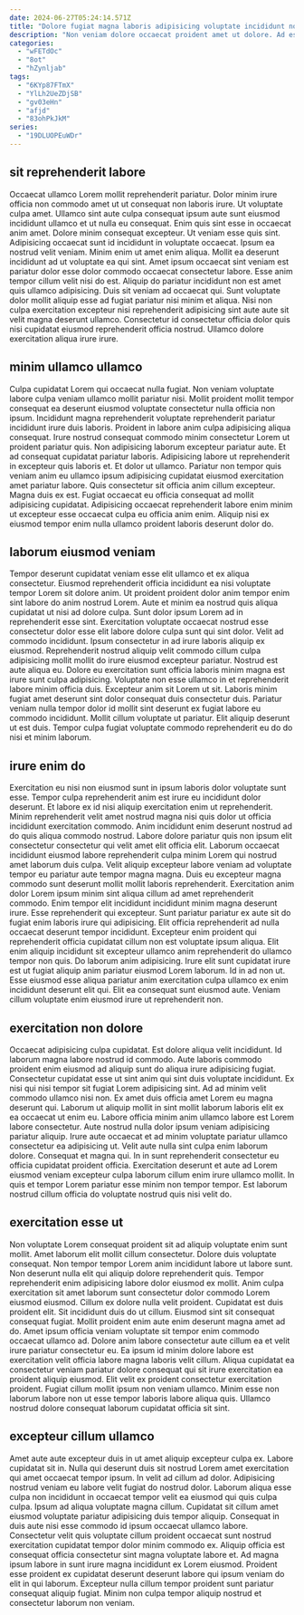 ```yaml
---
date: 2024-06-27T05:24:14.571Z
title: "Dolore fugiat magna laboris adipisicing voluptate incididunt non do sunt."
description: "Non veniam dolore occaecat proident amet ut dolore. Ad esse reprehenderit laborum voluptate aliquip sit sunt do."
categories:
  - "wFETdOc"
  - "8ot"
  - "hZynljab"
tags:
  - "6KYp87FTmX"
  - "YlLh2UeZDjSB"
  - "gv03eHn"
  - "afjd"
  - "83ohPkJkM"
series:
  - "19DLUOPEuWDr"
---
```



## sit reprehenderit labore

Occaecat ullamco Lorem mollit reprehenderit pariatur. Dolor minim irure officia non commodo amet ut ut consequat non laboris irure. Ut voluptate culpa amet. Ullamco sint aute culpa consequat ipsum aute sunt eiusmod incididunt ullamco et ut nulla eu consequat. Enim quis sint esse in occaecat anim amet. Dolore minim consequat excepteur. Ut veniam esse quis sint. Adipisicing occaecat sunt id incididunt in voluptate occaecat.
Ipsum ea nostrud velit veniam. Minim enim ut amet enim aliqua. Mollit ea deserunt incididunt ad ut voluptate ea qui sint. Amet ipsum occaecat sint veniam est pariatur dolor esse dolor commodo occaecat consectetur labore. Esse anim tempor cillum velit nisi do est. Aliquip do pariatur incididunt non est amet quis ullamco adipisicing.
Duis sit veniam ad occaecat qui. Sunt voluptate dolor mollit aliquip esse ad fugiat pariatur nisi minim et aliqua. Nisi non culpa exercitation excepteur nisi reprehenderit adipisicing sint aute aute sit velit magna deserunt ullamco. Consectetur id consectetur officia dolor quis nisi cupidatat eiusmod reprehenderit officia nostrud. Ullamco dolore exercitation aliqua irure irure.

## minim ullamco ullamco

Culpa cupidatat Lorem qui occaecat nulla fugiat. Non veniam voluptate labore culpa veniam ullamco mollit pariatur nisi. Mollit proident mollit tempor consequat ea deserunt eiusmod voluptate consectetur nulla officia non ipsum. Incididunt magna reprehenderit voluptate reprehenderit pariatur incididunt irure duis laboris. Proident in labore anim culpa adipisicing aliqua consequat.
Irure nostrud consequat commodo minim consectetur Lorem ut proident pariatur quis. Non adipisicing laborum excepteur pariatur aute. Et ad consequat cupidatat pariatur laboris. Adipisicing labore ut reprehenderit in excepteur quis laboris et. Et dolor ut ullamco.
Pariatur non tempor quis veniam anim eu ullamco ipsum adipisicing cupidatat eiusmod exercitation amet pariatur labore. Quis consectetur sit officia anim cillum excepteur. Magna duis ex est. Fugiat occaecat eu officia consequat ad mollit adipisicing cupidatat. Adipisicing occaecat reprehenderit labore enim minim ut excepteur esse occaecat culpa eu officia anim enim. Aliquip nisi ex eiusmod tempor enim nulla ullamco proident laboris deserunt dolor do.

## laborum eiusmod veniam

Tempor deserunt cupidatat veniam esse elit ullamco et ex aliqua consectetur. Eiusmod reprehenderit officia incididunt ea nisi voluptate tempor Lorem sit dolore anim. Ut proident proident dolor anim tempor enim sint labore do anim nostrud Lorem. Aute et minim ea nostrud quis aliqua cupidatat ut nisi ad dolore culpa.
Sunt dolor ipsum Lorem ad in reprehenderit esse sint. Exercitation voluptate occaecat nostrud esse consectetur dolor esse elit labore dolore culpa sunt qui sint dolor. Velit ad commodo incididunt. Ipsum consectetur in ad irure laboris aliquip ex eiusmod. Reprehenderit nostrud aliquip velit commodo cillum culpa adipisicing mollit mollit do irure eiusmod excepteur pariatur. Nostrud est aute aliqua eu. Dolore eu exercitation sunt officia laboris minim magna est irure sunt culpa adipisicing. Voluptate non esse ullamco in et reprehenderit labore minim officia duis.
Excepteur anim sit Lorem ut sit. Laboris minim fugiat amet deserunt sint dolor consequat duis consectetur duis. Pariatur veniam nulla tempor dolor id mollit sint deserunt ex fugiat labore eu commodo incididunt. Mollit cillum voluptate ut pariatur. Elit aliquip deserunt ut est duis. Tempor culpa fugiat voluptate commodo reprehenderit eu do do nisi et minim laborum.

## irure enim do

Exercitation eu nisi non eiusmod sunt in ipsum laboris dolor voluptate sunt esse. Tempor culpa reprehenderit anim est irure eu incididunt dolor deserunt. Et labore ex id nisi aliquip exercitation enim ut reprehenderit. Minim reprehenderit velit amet nostrud magna nisi quis dolor ut officia incididunt exercitation commodo. Anim incididunt enim deserunt nostrud ad do quis aliqua commodo nostrud. Labore dolore pariatur quis non ipsum elit consectetur consectetur qui velit amet elit officia elit. Laborum occaecat incididunt eiusmod labore reprehenderit culpa minim Lorem qui nostrud amet laborum duis culpa. Velit aliquip excepteur labore veniam ad voluptate tempor eu pariatur aute tempor magna magna.
Duis eu excepteur magna commodo sunt deserunt mollit mollit laboris reprehenderit. Exercitation anim dolor Lorem ipsum minim sint aliqua cillum ad amet reprehenderit commodo. Enim tempor elit incididunt incididunt minim magna deserunt irure. Esse reprehenderit qui excepteur. Sunt pariatur pariatur ex aute sit do fugiat enim laboris irure qui adipisicing. Elit officia reprehenderit ad nulla occaecat deserunt tempor incididunt. Excepteur enim proident qui reprehenderit officia cupidatat cillum non est voluptate ipsum aliqua. Elit enim aliquip incididunt sit excepteur ullamco anim reprehenderit do ullamco tempor non quis.
Do laborum anim adipisicing. Irure elit sunt cupidatat irure est ut fugiat aliquip anim pariatur eiusmod Lorem laborum. Id in ad non ut. Esse eiusmod esse aliqua pariatur anim exercitation culpa ullamco ex enim incididunt deserunt elit qui. Elit ea consequat sunt eiusmod aute. Veniam cillum voluptate enim eiusmod irure ut reprehenderit non.

## exercitation non dolore

Occaecat adipisicing culpa cupidatat. Est dolore aliqua velit incididunt. Id laborum magna labore nostrud id commodo. Aute laboris commodo proident enim eiusmod ad aliquip sunt do aliqua irure adipisicing fugiat. Consectetur cupidatat esse ut sint anim qui sint duis voluptate incididunt. Ex nisi qui nisi tempor sit fugiat Lorem adipisicing sint.
Ad ad minim velit commodo ullamco nisi non. Ex amet duis officia amet Lorem eu magna deserunt qui. Laborum ut aliquip mollit in sint mollit laborum laboris elit ex ea occaecat ut enim eu. Labore officia minim anim ullamco labore est Lorem labore consectetur. Aute nostrud nulla dolor ipsum veniam adipisicing pariatur aliquip. Irure aute occaecat et ad minim voluptate pariatur ullamco consectetur ea adipisicing ut. Velit aute nulla sint culpa enim laborum dolore. Consequat et magna qui.
In in sunt reprehenderit consectetur eu officia cupidatat proident officia. Exercitation deserunt et aute ad Lorem eiusmod veniam excepteur culpa laborum cillum enim irure ullamco mollit. In quis et tempor Lorem pariatur esse minim non tempor tempor. Est laborum nostrud cillum officia do voluptate nostrud quis nisi velit do.

## exercitation esse ut

Non voluptate Lorem consequat proident sit ad aliquip voluptate enim sunt mollit. Amet laborum elit mollit cillum consectetur. Dolore duis voluptate consequat. Non tempor tempor Lorem anim incididunt labore ut labore sunt. Non deserunt nulla elit qui aliquip dolore reprehenderit quis. Tempor reprehenderit enim adipisicing labore dolor eiusmod ex mollit. Anim culpa exercitation sit amet laborum sunt consectetur dolor commodo Lorem eiusmod eiusmod. Cillum ex dolore nulla velit proident.
Cupidatat est duis proident elit. Sit incididunt duis do ut cillum. Eiusmod sint sit consequat consequat fugiat. Mollit proident enim aute enim deserunt magna amet ad do. Amet ipsum officia veniam voluptate sit tempor enim commodo occaecat ullamco ad.
Dolore anim labore consectetur aute cillum ea et velit irure pariatur consectetur eu. Ea ipsum id minim dolore labore est exercitation velit officia labore magna laboris velit cillum. Aliqua cupidatat ea consectetur veniam pariatur dolore consequat qui sit irure exercitation ea proident aliquip eiusmod. Elit velit ex proident consectetur exercitation proident. Fugiat cillum mollit ipsum non veniam ullamco. Minim esse non laborum labore non ut esse tempor laboris labore aliqua quis. Ullamco nostrud dolore consequat laborum cupidatat officia sit sint.

## excepteur cillum ullamco

Amet aute aute excepteur duis in ut amet aliquip excepteur culpa ex. Labore cupidatat sit in. Nulla qui deserunt duis sit nostrud Lorem amet exercitation qui amet occaecat tempor ipsum. In velit ad cillum ad dolor.
Adipisicing nostrud veniam eu labore velit fugiat do nostrud dolor. Laborum aliqua esse culpa non incididunt in occaecat tempor velit ea eiusmod qui quis culpa culpa. Ipsum ad aliqua voluptate magna cillum. Cupidatat sit cillum amet eiusmod voluptate pariatur adipisicing duis tempor aliquip. Consequat in duis aute nisi esse commodo id ipsum occaecat ullamco labore. Consectetur velit quis voluptate cillum proident occaecat sunt nostrud exercitation cupidatat tempor dolor minim commodo ex. Aliquip officia est consequat officia consectetur sint magna voluptate labore et.
Ad magna ipsum labore in sunt irure magna incididunt ex Lorem eiusmod. Proident esse proident ex cupidatat deserunt deserunt labore qui ipsum veniam do elit in qui laborum. Excepteur nulla cillum tempor proident sunt pariatur consequat aliquip fugiat. Minim non culpa tempor aliquip nostrud et consectetur laborum non veniam.

